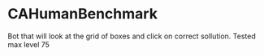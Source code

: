 # CAHumanBenchmark

Bot that will look at the grid of boxes and click on correct sollution. Tested max level 75
